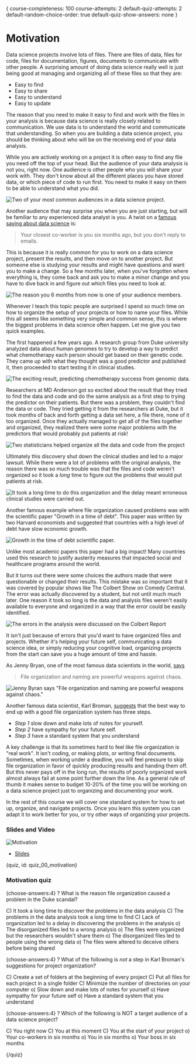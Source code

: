{
course-completeness: 100
course-attempts: 2
default-quiz-attempts: 2
default-random-choice-order: true
default-quiz-show-answers: none
}

# Motivation

Data science projects involve lots of files. There are files of data, files for code, files for documentation, figures, documents to communicate with other people. A surprising amount of doing data science really well is just being good at managing and organizing all of these files so that they are:

* Easy to find
* Easy to share
* Easy to understand
* Easy to update

The reason that you need to make it easy to find and work with the files in your analysis is because data science is really closely related to communication. We use data is to understand the world and communicate that understanding. So when you are building a data science project, you should be thinking about who will be on the receiving end of your data analysis.

While you are actively working on a project it is often easy to find any file you need off the top of your head. But the audience of your data analysis is not you, right now. One audience is other people who you will share your work with. They don't know about all the different places you have stored data, or which piece of code to run first. You need to make it easy on them to be able to understand what you did.


![Two of your most common audiences in a data science project.](https://docs.google.com/presentation/d/1DJ7dlj8HEWdX9EL0dbNpl-gwAhI01JXSL8REAzmuQjw/export/png?id=1DJ7dlj8HEWdX9EL0dbNpl-gwAhI01JXSL8REAzmuQjw&pageid=g37d0e66653_0_13)

Another audience that may surprise you when you are just starting, but will be familiar to any experienced data analyst is you. A twist on a [famous saying about data science](http://kbroman.org/Tools4RR/assets/lectures/01_intro.pdf) is:

> Your closest co-worker is you six months ago, but you don't reply to emails.

This is because it is really common for you to work on a data science project, present the results, and then move on to another project. But someone else is studying your results and might have questions and want you to make a change. So a few months later, when you've forgotten where everything is, they come back and ask you to make a minor change and you have to dive back in and figure out which files you need to look at.


![The reason you 6 months from now is one of your audience members.](https://docs.google.com/presentation/d/1DJ7dlj8HEWdX9EL0dbNpl-gwAhI01JXSL8REAzmuQjw/export/png?id=1DJ7dlj8HEWdX9EL0dbNpl-gwAhI01JXSL8REAzmuQjw&pageid=g37d0e66653_0_29)

Whenever I teach this topic people are surprised I spend so much time on how to organize the setup of your projects or how to name your files. While this all seems like something very simple and common sense, this is where the biggest problems in data science often happen. Let me give you two quick examples.

The first happened a few years ago. A research group from Duke university analyzed data about human genomes to try to develop a way to predict what chemotherapy each person should get based on their genetic code. They came up with what they thought was a good predictor and published it, then proceeded to start testing it in clinical studies.


![The exciting result, predicting chemotherapy success from genomic data.](https://docs.google.com/presentation/d/1DJ7dlj8HEWdX9EL0dbNpl-gwAhI01JXSL8REAzmuQjw/export/png?id=1DJ7dlj8HEWdX9EL0dbNpl-gwAhI01JXSL8REAzmuQjw&pageid=g37d0e66653_0_46)

Researchers at MD Anderson got so excited about the result that they tried to find the data and code and do the same analysis as a first step to trying the predictor on their patients. But there was a problem, they couldn't find the data or code. They tried getting it from the researchers at Duke, but it took months of back and forth getting a data set here, a file there, none of it too organized. Once they actually managed to get all of the files together and organized, they realized there were some major problems with the predictors that would probably put patients at risk!


![Two statisticians helped organize all the data and code from the project](https://docs.google.com/presentation/d/1DJ7dlj8HEWdX9EL0dbNpl-gwAhI01JXSL8REAzmuQjw/export/png?id=1DJ7dlj8HEWdX9EL0dbNpl-gwAhI01JXSL8REAzmuQjw&pageid=g37d0e66653_0_52)

Ultimately this discovery shut down the clinical studies and led to a major lawsuit. While there were a lot of problems with the original analysis, the reason there was so much trouble was that the files and code weren't organized so it took a _long_ time to figure out the problems that would put patients at risk.


![It took a long time to do this organization and the delay meant erroneous clinical studies were carried out.](https://docs.google.com/presentation/d/1DJ7dlj8HEWdX9EL0dbNpl-gwAhI01JXSL8REAzmuQjw/export/png?id=1DJ7dlj8HEWdX9EL0dbNpl-gwAhI01JXSL8REAzmuQjw&pageid=g37d0e66653_0_57)


Another famous example where file organization caused problems was with the scientific paper "Growth in a time of debt". This paper was written by two Harvard economists and suggested that countries with a high level of debt have slow economic growth.


![Growth in the time of debt scientific paper.](https://docs.google.com/presentation/d/1DJ7dlj8HEWdX9EL0dbNpl-gwAhI01JXSL8REAzmuQjw/export/png?id=1DJ7dlj8HEWdX9EL0dbNpl-gwAhI01JXSL8REAzmuQjw&pageid=g313d649b28_0_214)

Unlike most academic papers this paper had a big impact! Many countries used this research to justify austerity measures that impacted social and healthcare programs around the world.

But it turns out there were some choices the authors made that were questionable or changed their results. This mistake was so important that it was covered by popular shows like The Colbert Show on Comedy Central. The error was actually discovered by a student, but not until much much later. One reason it took so long is the data and analysis files weren't easily available to everyone and organized in a way that the error could be easily identified.


![The errors in the analysis were discussed on the Colbert Report](https://docs.google.com/presentation/d/1DJ7dlj8HEWdX9EL0dbNpl-gwAhI01JXSL8REAzmuQjw/export/png?id=1DJ7dlj8HEWdX9EL0dbNpl-gwAhI01JXSL8REAzmuQjw&pageid=g313d649b28_0_205)


It isn't just because of errors that you'd want to have organized files and projects. Whether it's helping your future self, communicating a data science idea, or simply reducing your cognitive load, organizing projects from the start can save you a huge amount of time and hassle.

As Jenny Bryan, one of the most famous data scientists in the world, [says](https://github.com/kbroman/datasciquotes)

> File organization and naming are powerful weapons against chaos.


![Jenny Byran says "File organization and naming are powerful weapons against chaos."](https://docs.google.com/presentation/d/1DJ7dlj8HEWdX9EL0dbNpl-gwAhI01JXSL8REAzmuQjw/export/png?id=1DJ7dlj8HEWdX9EL0dbNpl-gwAhI01JXSL8REAzmuQjw&pageid=g313d649b28_0_197)

Another famous data scientist, Karl Broman, [suggests](http://kbroman.org/Tools4RR/assets/lectures/06_org_eda.pdf) that the best way to end up with a good file organization system has three steps.  

* _Step 1_ slow down and make lots of notes for yourself.
* _Step 2_ have sympathy for your future self.
* _Step 3_ have a standard system that you understand

A key challenge is that its sometimes hard to feel like file organization is "real work". It isn't coding, or making plots, or writing final documents. Sometimes, when working under a deadline, you will feel pressure to skip file organization in favor of quickly producing results and handing them off. But this never pays off in the long run, the results of poorly organized work almost always fail at some point further down the line. As a general rule of thumb it makes sense to budget 10-20% of the time you will be working on a data science project just to organizing and documenting your work.

In the rest of this course we will cover one standard system for how to set up, organize, and navigate projects. Once you learn this system you can adapt it to work better for you, or try other ways of organizing your projects.


### Slides and Video

![Motivation](https://www.youtube.com/watch?v=JxoKkjRJFeI)

* [Slides](https://docs.google.com/presentation/d/1DJ7dlj8HEWdX9EL0dbNpl-gwAhI01JXSL8REAzmuQjw/edit?usp=sharing)



{quiz, id: quiz_00_motivation}

### Motivation quiz

{choose-answers:4}
? What is the reason file organization caused a problem in the Duke scandal?

C) It took a long time to discover the problems in the data analysis
C) The problems in the data analysis took a long time to find
C) Lack of organization led to a delay in discovering the problems in the analysis
o) The disorganized files led to a wrong analysis
o) The files were organized but the researchers wouldn't share them
o) The disorganized files led to people using the wrong data
o) The files were altered to deceive others before being shared

{choose-answers:4}
? What of the following is *not* a step in Karl Broman's suggestions for project organization?

C) Create a set of folders at the beginning of every project
C) Put all files for each project in a single folder
C) Minimize the number of directories on your computer
o) Slow down and make lots of notes for yourself
o) Have sympathy for your future self
o) Have a standard system that you understand

{choose-answers:4}
? Which of the following is NOT a target audience of a data science project?

C) You right now
C) You at this moment
C) You at the start of your project
o) Your co-workers in six months
o) You in six months
o) Your boss in six months


{/quiz}
